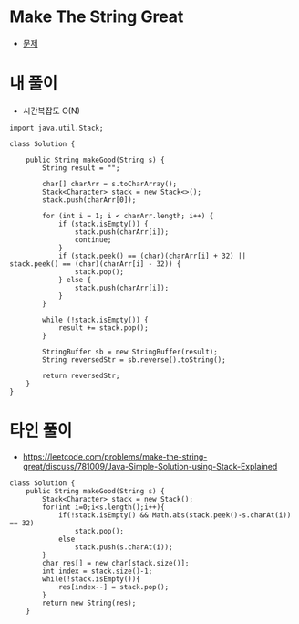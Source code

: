 # Make The String Great
- [문제](https://leetcode.com/problems/make-the-string-great/)


# 내 풀이
- 시간복잡도 O(N)

```
import java.util.Stack;

class Solution {
  
    public String makeGood(String s) {
        String result = "";

        char[] charArr = s.toCharArray(); 
        Stack<Character> stack = new Stack<>();
        stack.push(charArr[0]);

        for (int i = 1; i < charArr.length; i++) {
            if (stack.isEmpty()) {
                stack.push(charArr[i]);
                continue;
            }
            if (stack.peek() == (char)(charArr[i] + 32) || stack.peek() == (char)(charArr[i] - 32)) {
                stack.pop();
            } else {
                stack.push(charArr[i]);
            }
        }

        while (!stack.isEmpty()) {
            result += stack.pop();
        }

        StringBuffer sb = new StringBuffer(result);
        String reversedStr = sb.reverse().toString();

        return reversedStr;
    }
}
```

# 타인 풀이
- https://leetcode.com/problems/make-the-string-great/discuss/781009/Java-Simple-Solution-using-Stack-Explained
```
class Solution {
    public String makeGood(String s) {
        Stack<Character> stack = new Stack();
        for(int i=0;i<s.length();i++){
            if(!stack.isEmpty() && Math.abs(stack.peek()-s.charAt(i)) == 32)
                stack.pop();
            else
                stack.push(s.charAt(i));
        }
        char res[] = new char[stack.size()];
        int index = stack.size()-1;
        while(!stack.isEmpty()){
            res[index--] = stack.pop();
        }
        return new String(res);
    }

```

